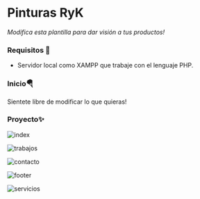 # Pinturas RyK
_Modifica esta plantilla para dar visión a tus productos!_

### Requisitos 🔌
<ul>
  <li>Servidor local como XAMPP que trabaje con el lenguaje PHP.</li>
</ul>

### Inicio🪂
Sientete libre de modificar lo que quieras!


### Proyecto✨
![index](https://user-images.githubusercontent.com/56301342/113045536-43e76d80-919f-11eb-9487-14b20fea58ac.PNG)

![trabajos](https://user-images.githubusercontent.com/56301342/113045541-45189a80-919f-11eb-87c7-5dd8082ea4d5.PNG)

![contacto](https://user-images.githubusercontent.com/56301342/113045543-45189a80-919f-11eb-82a2-abb2bcf53b07.PNG)

![footer](https://user-images.githubusercontent.com/56301342/113045544-45b13100-919f-11eb-887d-a209c9c76914.PNG)

![servicios](https://user-images.githubusercontent.com/56301342/113045539-45189a80-919f-11eb-9022-cbe56af9ee93.PNG)
